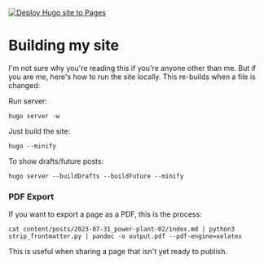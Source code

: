 [![Deploy Hugo site to Pages](https://github.com/sudorandom/sudorandom.dev/actions/workflows/hugo.yml/badge.svg)](https://github.com/sudorandom/sudorandom.dev/actions/workflows/hugo.yml)

# Building my site
I'm not sure why you're reading this if you're anyone other than me. But if you are me, here's how to run the site locally. This re-builds when a file is changed:

Run server:
```
hugo server -w
```

Just build the site:
```
hugo --minify
```

To show drafts/future posts:
```
hugo server --buildDrafts --buildFuture --minify
```

### PDF Export
If you want to export a page as a PDF, this is the process:
```
cat content/posts/2023-07-31_power-plant-02/index.md | python3 strip_frontmatter.py | pandoc -o output.pdf --pdf-engine=xelatex
```
This is useful when sharing a page that isn't yet ready to publish.
